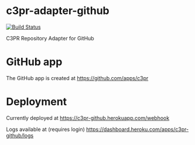 # c3pr-adapter-github

[![Build Status](https://travis-ci.org/c3pr/c3pr-repo-github.svg?branch=master)](https://travis-ci.org/c3pr/c3pr-adapter-github)

C3PR Repository Adapter for GitHub

# GitHub app

The GitHub app is created at https://github.com/apps/c3pr

# Deployment

Currently deployed at https://c3pr-github.herokuapp.com/webhook

Logs available at (requires login) https://dashboard.heroku.com/apps/c3pr-github/logs